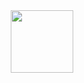 <div align="center">
  <img src="https://media.giphy.com/media/1iNIkQBAwEkUuTpikf/giphy.gif" width="100px"/>
</div>
